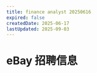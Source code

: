 ```yaml
---
title: finance analyst 20250616
expired: false
createdDate: 2025-06-17
lastUpdated: 2025-09-03
---
```


# eBay 招聘信息

<JobPostingTable job-posting-json-path="ebay/data/finance-analyst-20250616.json"/>
